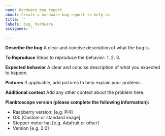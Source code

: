 ```yaml
---
name: Hardware bug report
about: Create a hardware bug report to help us
title: ''
labels: bug, hardware
assignees: ''

---
```


**Describe the bug**
A clear and concise description of what the bug is.

**To Reproduce**
Steps to reproduce the behavior:
1. 
2. 
3. 

**Expected behavior**
A clear and concise description of what you expected to happen.

**Pictures**
If applicable, add pictures to help explain your problem.

**Additional context**
Add any other context about the problem here.


**Planktoscope version (please complete the following information):**
 - Raspberry version: [e.g. Pi4]
 - OS: [Custom or standard image]
 - Stepper motor hat [e.g. Adafruit or other]
 - Version [e.g. 2.0]
